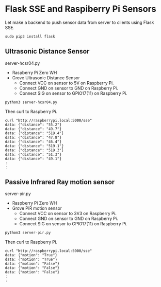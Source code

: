 # Flask SSE and Raspiberry Pi Sensors

Let make a backend to push sensor data from server to clients using Flask SSE.

```shell
sudo pip3 install flask
```

## Ultrasonic Distance Sensor

server-hcsr04.py

- Raspberry Pi Zero WH
- Grove Ultrasonic Distance Sensor
  - Connect VCC on sensor to 5V on Raspberry Pi.
  - Connect GND on sensor to GND on Raspberry Pi.
  - Connect SIG on sensor to GPIO17(11) on Raspberry Pi.

```python
python3 server-hcsr04.py
```

Then curl to Raspberry Pi.

```shell
curl "http://raspberrypi.local:5000/sse"
data: {"distance": "55.2"}
data: {"distance": "49.7"}
data: {"distance": "519.4"}
data: {"distance": "47.8"}
data: {"distance": "46.4"}
data: {"distance": "519.1"}
data: {"distance": "519.3"}
data: {"distance": "51.3"}
data: {"distance": "49.1"}
:
:
```

## Passive Infrared Ray motion sensor

server-pir.py

- Raspberry Pi Zero WH
- Grove PIR motion sensor
  - Connect VCC on sensor to 3V3 on Raspberry Pi.
  - Connect GND on sensor to GND on Raspberry Pi.
  - Connect SIG on sensor to GPIO17(11) on Raspberry Pi.

```python
python3 server-pir.py
```

Then curl to Raspberry Pi.

```shell
curl "http://raspberrypi.local:5000/sse"
data: {"motion": "True"}
data: {"motion": "True"}
data: {"motion": "False"}
data: {"motion": "False"}
data: {"motion": "False"}
:
:
```
